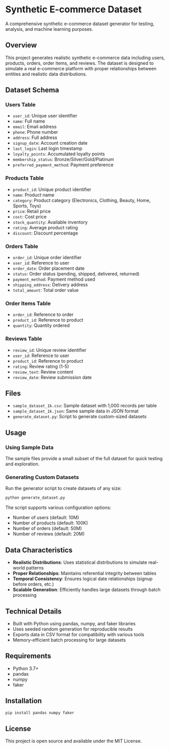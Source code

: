 # Synthetic E-commerce Dataset

A comprehensive synthetic e-commerce dataset generator for testing, analysis, and machine learning purposes.

## Overview

This project generates realistic synthetic e-commerce data including users, products, orders, order items, and reviews. The dataset is designed to simulate a real e-commerce platform with proper relationships between entities and realistic data distributions.

## Dataset Schema

### Users Table
- `user_id`: Unique user identifier
- `name`: Full name
- `email`: Email address
- `phone`: Phone number
- `address`: Full address
- `signup_date`: Account creation date
- `last_login`: Last login timestamp
- `loyalty_points`: Accumulated loyalty points
- `membership_status`: Bronze/Silver/Gold/Platinum
- `preferred_payment_method`: Payment preference

### Products Table
- `product_id`: Unique product identifier
- `name`: Product name
- `category`: Product category (Electronics, Clothing, Beauty, Home, Sports, Toys)
- `price`: Retail price
- `cost`: Cost price
- `stock_quantity`: Available inventory
- `rating`: Average product rating
- `discount`: Discount percentage

### Orders Table
- `order_id`: Unique order identifier
- `user_id`: Reference to user
- `order_date`: Order placement date
- `status`: Order status (pending, shipped, delivered, returned)
- `payment_method`: Payment method used
- `shipping_address`: Delivery address
- `total_amount`: Total order value

### Order Items Table
- `order_id`: Reference to order
- `product_id`: Reference to product
- `quantity`: Quantity ordered

### Reviews Table
- `review_id`: Unique review identifier
- `user_id`: Reference to user
- `product_id`: Reference to product
- `rating`: Review rating (1-5)
- `review_text`: Review content
- `review_date`: Review submission date

## Files

- `sample_dataset_1k.csv`: Sample dataset with 1,000 records per table
- `sample_dataset_1k.json`: Same sample data in JSON format
- `generate_dataset.py`: Script to generate custom-sized datasets

## Usage

### Using Sample Data
The sample files provide a small subset of the full dataset for quick testing and exploration.

### Generating Custom Datasets
Run the generator script to create datasets of any size:

```bash
python generate_dataset.py
```

The script supports various configuration options:
- Number of users (default: 10M)
- Number of products (default: 100K)
- Number of orders (default: 50M)
- Number of reviews (default: 20M)

## Data Characteristics

- **Realistic Distributions**: Uses statistical distributions to simulate real-world patterns
- **Proper Relationships**: Maintains referential integrity between tables
- **Temporal Consistency**: Ensures logical date relationships (signup before orders, etc.)
- **Scalable Generation**: Efficiently handles large datasets through batch processing

## Technical Details

- Built with Python using pandas, numpy, and faker libraries
- Uses seeded random generation for reproducible results
- Exports data in CSV format for compatibility with various tools
- Memory-efficient batch processing for large datasets

## Requirements

- Python 3.7+
- pandas
- numpy
- faker

## Installation

```bash
pip install pandas numpy faker
```

## License

This project is open source and available under the MIT License.
